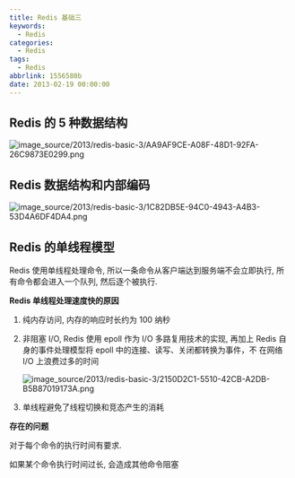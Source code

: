 ```yaml
---
title: Redis 基础三
keywords:
  - Redis
categories:
  - Redis
tags:
  - Redis
abbrlink: 1556580b
date: 2013-02-19 00:00:00
---
```


## Redis 的 5 种数据结构

![image_source/2013/redis-basic-3/AA9AF9CE-A08F-48D1-92FA-26C9873E0299.png](AA9AF9CE-A08F-48D1-92FA-26C9873E0299.webp)

## Redis 数据结构和内部编码

![image_source/2013/redis-basic-3/1C82DB5E-94C0-4943-A4B3-53D4A6DF4DA4.png](1C82DB5E-94C0-4943-A4B3-53D4A6DF4DA4.webp)

## Redis 的单线程模型

Redis 使用单线程处理命令, 所以一条命令从客户端达到服务端不会立即执行, 所有命令都会进入一个队列, 然后逐个被执行.

**Redis 单线程处理速度快的原因**

1. 纯内存访问, 内存的响应时长约为 100 纳秒
2. 非阻塞 I/O, Redis 使用 epoll 作为 I/O 多路复用技术的实现, 再加上 Redis 自身的事件处理模型将 epoll 中的连接、读写、关闭都转换为事件，不 在网络 I/O 上浪费过多的时间

   ![image_source/2013/redis-basic-3/2150D2C1-5510-42CB-A2DB-B5B87019173A.png](2150D2C1-5510-42CB-A2DB-B5B87019173A.webp)

3. 单线程避免了线程切换和竞态产生的消耗

**存在的问题**

对于每个命令的执行时间有要求.

如果某个命令执行时间过长, 会造成其他命令阻塞
